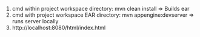 1. cmd within project workspace directory: mvn clean install => Builds ear
2. cmd with project workspace EAR directory: mvn appengine:devserver => runs server locally
3. http://localhost:8080/html/index.html
